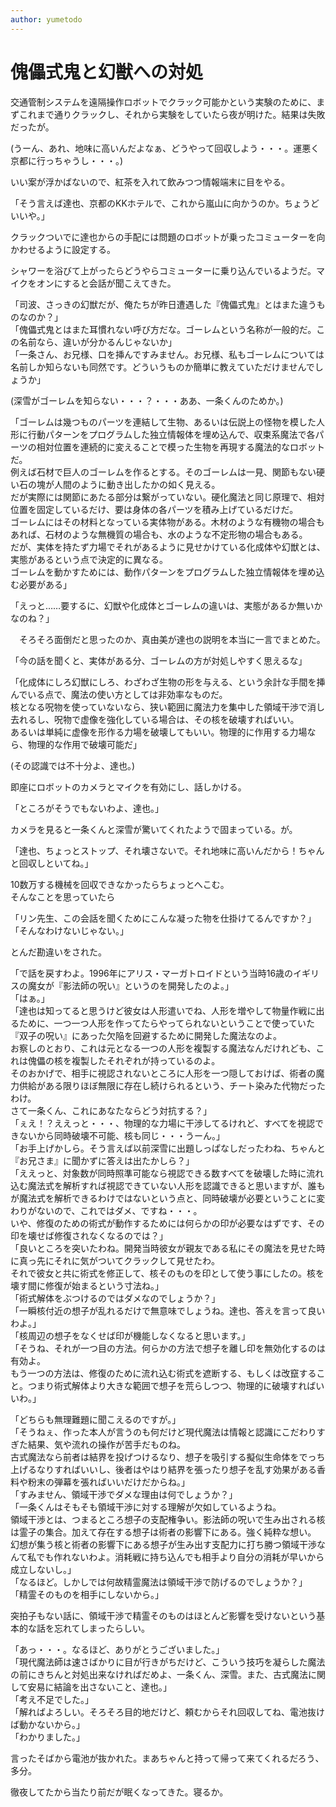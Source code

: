 ```yaml
---
author: yumetodo
---
```


# 傀儡式鬼と幻獣への対処

交通管制システムを遠隔操作ロボットでクラック可能かという実験のために、まずこれまで通りクラックし、それから実験をしていたら夜が明けた。結果は失敗だったが。

(うーん、あれ、地味に高いんだよなぁ、どうやって回収しよう・・・。運悪く京都に行っちゃうし・・・。)

いい案が浮かばないので、紅茶を入れて飲みつつ情報端末に目をやる。

「そう言えば達也、京都のKKホテルで、これから嵐山に向かうのか。ちょうどいいや。」

クラックついでに達也からの手配には問題のロボットが乗ったコミューターを向かわせるように設定する。

シャワーを浴びて上がったらどうやらコミューターに乗り込んでいるようだ。マイクをオンにすると会話が聞こえてきた。

「司波、さっきの幻獣だが、俺たちが昨日遭遇した『傀儡式鬼』とはまた違うものなのか？」  
「傀儡式鬼とはまた耳慣れない呼び方だな。ゴーレムという名称が一般的だ。この名前なら、違いが分かるんじゃないか」  
「一条さん、お兄様、口を挿んですみません。お兄様、私もゴーレムについては名前しか知らないも同然です。どういうものか簡単に教えていただけませんでしょうか」

(深雪がゴーレムを知らない・・・？・・・ああ、一条くんのためか。)

「ゴーレムは幾つものパーツを連結して生物、あるいは伝説上の怪物を模した人形に行動パターンをプログラムした独立情報体を埋め込んで、収束系魔法で各パーツの相対位置を連続的に変えることで模った生物を再現する魔法的なロボットだ。  
例えば石材で巨人のゴーレムを作るとする。そのゴーレムは一見、関節もない硬い石の塊が人間のように動き出したかの如く見える。  
だが実際には関節にあたる部分は繋がっていない。硬化魔法と同じ原理で、相対位置を固定しているだけ、要は身体の各パーツを積み上げているだけだ。  
ゴーレムにはその材料となっている実体物がある。木材のような有機物の場合もあれば、石材のような無機質の場合も、水のような不定形物の場合もある。  
だが、実体を持たず力場でそれがあるように見せかけている化成体や幻獣とは、実態があるという点で決定的に異なる。  
ゴーレムを動かすためには、動作パターンをプログラムした独立情報体を埋め込む必要がある」

「えっと……要するに、幻獣や化成体とゴーレムの違いは、実態があるか無いかなのね？」

　そろそろ面倒だと思ったのか、真由美が達也の説明を本当に一言でまとめた。

「今の話を聞くと、実体がある分、ゴーレムの方が対処しやすく思えるな」

「化成体にしろ幻獣にしろ、わざわざ生物の形を与える、という余計な手間を挿んでいる点で、魔法の使い方としては非効率なものだ。  
核となる呪物を使っていないなら、狭い範囲に魔法力を集中した領域干渉で消し去れるし、呪物で虚像を強化している場合は、その核を破壊すればいい。  
あるいは単純に虚像を形作る力場を破壊してもいい。物理的に作用する力場なら、物理的な作用で破壊可能だ」

(その認識では不十分よ、達也。)

即座にロボットのカメラとマイクを有効にし、話しかける。

「ところがそうでもないわよ、達也。」

カメラを見ると一条くんと深雪が驚いてくれたようで固まっている。が。

「達也、ちょっとストップ、それ壊さないで。それ地味に高いんだから！ちゃんと回収しといてね。」

10数万する機械を回収できなかったらちょっとへこむ。  
そんなことを思っていたら

「リン先生、この会話を聞くためにこんな凝った物を仕掛けてるんですか？」  
「そんなわけないじゃない。」

とんだ勘違いをされた。

「で話を戻すわよ。1996年にアリス・マーガトロイドという当時16歳のイギリスの魔女が『影法師の呪い』というのを開発したのよ。」  
「はぁ。」  
「達也は知ってると思うけど彼女は人形遣いでね、人形を増やして物量作戦に出るために、一つ一つ人形を作ってたらやってられないということで使っていた『双子の呪い』にあった欠陥を回避するために開発した魔法なのよ。  
お察しのとおり、これは元となる一つの人形を複製する魔法なんだけれども、これは傀儡の核を複製したそれぞれが持っているのよ。  
そのおかげで、相手に視認されないところに人形を一つ隠しておけば、術者の魔力供給がある限りほぼ無限に存在し続けられるという、チート染みた代物だったわけ。  
さて一条くん、これにあなたならどう対抗する？」  
「ぇえ！？ええっと・・・、物理的な力場に干渉してるけれど、すべてを視認できないから同時破壊不可能、核も同じ・・・うーん。」  
「お手上げかしら。そう言えば以前深雪に出題しっぱなしだったわね、ちゃんと『お兄さま』に聞かずに答えは出たかしら？」  
「ええっと、対象数が同時照準可能なら視認できる数すべてを破壊した時に流れ込む魔法式を解析すれば視認できていない人形を認識できると思いますが、誰もが魔法式を解析できるわけではないという点と、同時破壊が必要ということに変わりがないので、これではダメ、ですね・・・。  
いや、修復のための術式が動作するためには何らかの印が必要なはずです、その印を壊せば修復されなくなるのでは？」  
「良いところを突いたわね。開発当時彼女が親友である私にその魔法を見せた時に真っ先にそれに気がついてクラックして見せたわ。  
それで彼女と共に術式を修正して、核そのものを印として使う事にしたの。核を壊す間に修復が始まるという寸法ね。」  
「術式解体をぶつけるのではダメなのでしょうか？」  
「一瞬核付近の想子が乱れるだけで無意味でしょうね。達也、答えを言って良いわよ。」  
「核周辺の想子をなくせば印が機能しなくなると思います。」  
「そうね、それが一つ目の方法。何らかの方法で想子を離し印を無効化するのは有効よ。  
もう一つの方法は、修復のために流れ込む術式を遮断する、もしくは改竄すること。つまり術式解体より大きな範囲で想子を荒らしつつ、物理的に破壊すればいいわ。」

「どちらも無理難題に聞こえるのですが。」  
「そうねぇ、作った本人が言うのも何だけど現代魔法は情報と認識にこだわりすぎた結果、気や流れの操作が苦手だものね。  
古式魔法なら前者は結界を投げつけるなり、想子を吸引する擬似生命体をでっち上げるなりすればいいし、後者はやはり結界を張ったり想子を乱す効果がある香料や粉末の弾幕を張ればいいだけだからね。」  
「すみません、領域干渉でダメな理由は何でしょうか？」  
「一条くんはそもそも領域干渉に対する理解が欠如しているようね。  
領域干渉とは、つまるところ想子の支配権争い。影法師の呪いで生み出される核は霊子の集合。加えて存在する想子は術者の影響下にある。強く純粋な想い。  
幻想が集う核と術者の影響下にある想子が生み出す支配力に打ち勝つ領域干渉なんて私でも作れないわよ。消耗戦に持ち込んでも相手より自分の消耗が早いから成立しないし。」  
「なるほど。しかしでは何故精霊魔法は領域干渉で防げるのでしょうか？」  
「精霊そのものを相手にしないから。」

突拍子もない話に、領域干渉で精霊そのものはほとんど影響を受けないという基本的な話を忘れてしまったらしい。

「あっ・・・。なるほど、ありがとうございました。」  
「現代魔法師は速さばかりに目が行きがちだけど、こういう技巧を凝らした魔法の前にきちんと対処出来なければだめよ、一条くん、深雪。また、古式魔法に関して安易に結論を出さないこと、達也。」  
「考え不足でした。」  
「解ればよろしい。そろそろ目的地だけど、頼むからそれ回収してね、電池抜けば動かないから。」  
「わかりました。」

言ったそばから電池が抜かれた。まあちゃんと持って帰って来てくれるだろう、多分。

徹夜してたから当たり前だが眠くなってきた。寝るか。
